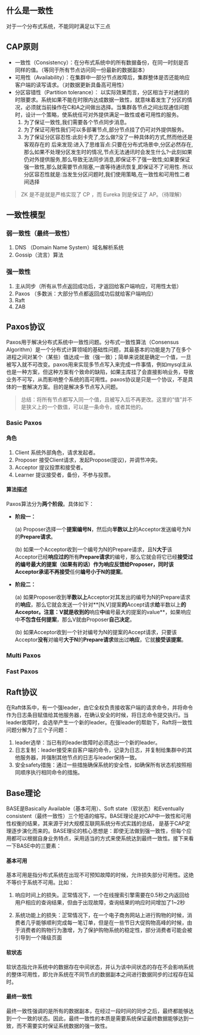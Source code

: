## 什么是一致性

对于一个分布式系统，不能同时满足以下三点

## CAP原则

- 一致性（Consistency）：在分布式系统中的所有数据备份，在同一时刻是否同样的值。（等同于所有节点访问同一份最新的数据副本）
- 可用性（Availability）：在集群中一部分节点故障后，集群整体是否还能响应客户端的读写请求。（对数据更新具备高可用性）
- 分区容错性（Partition tolerance）： 以实际效果而言，分区相当于对通信的时限要求。系统如果不能在时限内达成数据一致性，就意味着发生了分区的情况，必须就当前操作在C和A之间做出选择。当集群各节点之间出现通信问题时，设计一个策略，使系统任可对外提供满足一致性或者可用性的服务。
  1. 为了保证一致性,我们需要各个节点同步消息。
  2. 为了保证可用性我们可以多部署节点,部分节点挂了仍可对外提供服务。
  3. 为了保证分区容忍性:此刻卡壳了,怎么做?没了一种具体的方式,然而他还是客观存在的
     后来发现:进入了思维盲点:只要在分布式场景中,分区必然存在,那么如果不处理分区发生时的情况,节点无法通讯时会发生什么?–此刻如果仍对外提供服务,那么导致无法同步消息,即保证不了强一致性;如果要保证强一致性,那么就需要节点阻塞,一直等待通讯恢复,即保证不了可用性.
     所以分区容忍性就是:当发生分区问题时,我们使用策略,在一致性和可用性二者间选择

> ZK 是不是就是严格实现了 CP ，而 Eureka 则是保证了 AP。（待理解）

## 一致性模型

### 弱一致性（最终一致性）

1. DNS （Domain Name System）域名解析系统 
2. Gossip（流言）算法

### 强一致性

1. 主从同步（所有从节点返回成功后，才返回给客户端响应，可用性太低）
2. Paxos       （多数派：大部分节点都返回成功后就给客户端响应）
3. Raft
4. ZAB

## Paxos协议

Paxos用于解决分布式系统中一致性问题。分布式一致性算法（Consensus Algorithm）是一个分布式计算领域的基础性问题，其最基本的功能是为了在多个进程之间对某个（某些）值达成一致（强一致）；简单来说就是确定一个值，一旦被写入就不可改变。paxos用来实现多节点写入来完成一件事情，例如mysql主从也是一种方案，但这种方案有个致命的缺陷，如果主库挂了会直接影响业务，导致业务不可写，从而影响整个系统的高可用性。paxos协议是只是一个协议，不是具体的一套解决方案。目的是解决多节点写入问题。

> 总结：将所有节点都写入同一个值，且被写入后不再更改。这里的“值”并不是狭义上的一个数值，可以是一条命令，或者其他的。

### Basic Paxos

#### 角色

1. Client   系统外部角色，请求发起者。
2. Proposer   接受Client请求，发起Propose(提议)，并调节冲突。
3. Acceptor   提议投票和接受者。
4. Learner    提议接受者，备份，不参与投票。

#### 算法描述

Paxos算法分为**两个阶段**。具体如下：

- **阶段一：**

  (a) Proposer选择一个**提案编号N**，然后向**半数以上**的Acceptor发送编号为N的**Prepare请求**。

  (b) 如果一个Acceptor收到一个编号为N的Prepare请求，且N**大于**该Acceptor已经**响应过的**所有**Prepare请求**的编号，那么它就会将它已经**接受过的编号最大的提案（如果有的话）**作为响应反馈给Proposer，同时该Acceptor承诺**不再接受**任何**编号小于N的提案**。

- **阶段二：**

  (a) 如果Proposer收到**半数以上**Acceptor对其发出的编号为N的Prepare请求的**响应**，那么它就会发送一个针对**[N,V]提案**的**Accept请求**给**半数以上**的Acceptor。注意：V就是收到的**响应**中**编号最大的提案的value**，如果响应中**不包含任何提案**，那么V就由Proposer**自己决定**。

  (b) 如果Acceptor收到一个针对编号为N的提案的Accept请求，只要该Acceptor**没有**对编号**大于N**的**Prepare请求**做出过**响应**，它就**接受该提案**。

### Multi Paxos

### Fast Paxos

## Raft协议

在Raft体系中，有一个强leader，由它全权负责接收客户端的请求命令，并将命令作为日志条目赋值给其他服务器，在确认安全的时候，将日志命令提交执行。当leader故障时，会选举产生一个新的leader。在强leader的帮助下，Raft将一致性问题分解为了三个子问题：

1. leader选举：当已有的leader故障时必须选出一个新的leader。
2. 日志复制：leader接受来自客户端的命令，记录为日志，并复制给集群中的其他服务器，并强制其他节点的日志与leader保持一致。
3. 安全safety措施：通过一些措施确保系统的安全性，如确保所有状态机按照相同顺序执行相同命令的措施。



## Base理论

BASE是Basically Available（基本可用）、Soft state（软状态）和Eventually consistent（最终一致性）三个短语的缩写。BASE理论是对CAP中一致性和可用性权衡的结果，其来源于对大规模互联网系统分布式实践的总结， 是基于CAP定理逐步演化而来的。BASE理论的核心思想是：即使无法做到强一致性，但每个应用都可以根据自身业务特点，采用适当的方式来使系统达到最终一致性。接下来看一下BASE中的三要素：

#### 基本可用

基本可用是指分布式系统在出现不可预知故障的时候，允许损失部分可用性。这绝不等价于系统不可用。比如： 

1. 响应时间上的损失。正常情况下，一个在线搜索引擎需要在0.5秒之内返回给用户相应的查询结果，但由于出现故障，查询结果的响应时间增加了1~2秒 

2. 系统功能上的损失：正常情况下，在一个电子商务网站上进行购物的时候，消费者几乎能够顺利完成每一笔订单，但是在一些节日大促购物高峰的时候，由于消费者的购物行为激增，为了保护购物系统的稳定性，部分消费者可能会被引导到一个降级页面

#### 软状态

软状态指允许系统中的数据存在中间状态，并认为该中间状态的存在不会影响系统的整体可用性，即允许系统在不同节点的数据副本之间进行数据同步的过程存在延时。

#### 最终一致性

最终一致性强调的是所有的数据副本，在经过一段时间的同步之后，最终都能够达到一个一致的状态。因此，最终一致性的本质是需要系统保证最终数据能够达到一致，而不需要实时保证系统数据的强一致性。